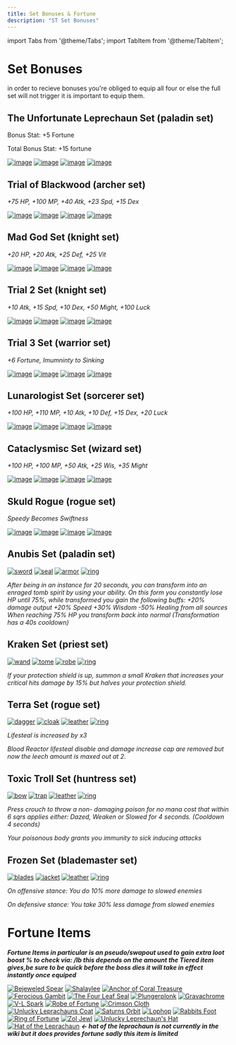 ```yaml
---
title: Set Bonuses & Fortune
description: "ST Set Bonuses"
---
```


import Tabs from '@theme/Tabs';
import TabItem from '@theme/TabItem';

<Tabs>
  <TabItem value="Normal" label="Normal" default>

# Set Bonuses
in order to recieve bonuses you're obliged to equip all four or else the full set will not trigger it is important to equip them.

## The Unfortunate Leprechaun Set (paladin set)

Bonus Stat: +5 Fortune 

Total Bonus Stat: +15 fortune

[![image](https://media.discordapp.net/attachments/1118235017550778448/1153144641470873630/Shalaylee.png?width=130&height=130)](https://wiki.valorserver.com/docs/items/weapons/swords/ut/shalaylee)
[![image](https://media.discordapp.net/attachments/1118235017550778448/1153144813168898048/The_Four-Leaf_Seal.png?width=130&height=130)](https://wiki.valorserver.com/docs/items/abilities/seals/ut/the_four_leaf_seal)
[![image](https://media.discordapp.net/attachments/1118235017550778448/1153144514878378095/Unlucky_Leprechauns_Coat.png?width=130&height=130)](https://wiki.valorserver.com/docs/items/armors/heavys/ut/unlucky_armor)
[![image](https://media.discordapp.net/attachments/1118235017550778448/1153144297961562162/Unlucky_Leprechauns_Hat.png?width=130&height=130)](https://wiki.valorserver.com/docs/items/rings/ut/unlucky_hat)

## Trial of Blackwood (archer set)

*+75 HP, +100 MP, +40 Atk, +23 Spd, +15 Dex*
    
[![image](https://user-images.githubusercontent.com/114798136/208787256-fddd2995-7f76-4079-b192-d0c3fd6a6c62.png)](https://wiki.valorserver.com/docs/items/weapons/bows/legendary/blackwood_piercer)
[![image](https://user-images.githubusercontent.com/114798136/208787304-666f0169-f888-4677-8b46-02b4efd331ab.png)](https://wiki.valorserver.com/docs/items/abilities/quivers/legendary/darkroot_quiver)
[![image](https://user-images.githubusercontent.com/114798136/208787328-3466f132-54e9-4f71-8de0-f2814ce3e0ae.png)](https://wiki.valorserver.com/docs/items/armors/lights/legendary/blackwood_carapace)
[![image](https://user-images.githubusercontent.com/114798136/208787349-afcb1600-9ad3-4ca3-b9ee-23e5adae06bf.png)](https://wiki.valorserver.com/docs/items/rings/legendary/necklace_of_therani)

## Mad God Set (knight set)

*+20 HP, +20 Atk, +25 Def, +25 Vit*

[![image](https://user-images.githubusercontent.com/114798136/208787759-1ef67f0f-6f8f-4396-93dc-d72aae7cc681.png)](https://wiki.valorserver.com/docs/items/weapons/swords/fabled/blade_of_the_mad_god)
[![image](https://user-images.githubusercontent.com/114798136/208787782-789047f3-aecb-4d4a-b9d6-e0621d90e169.png)](https://wiki.valorserver.com/docs/items/abilities/shield/fabled/protector_of_the_mad_god)
[![image](https://user-images.githubusercontent.com/114798136/208787811-8a3ec939-a3d9-44a5-ac2e-654ca86b17d6.png)](https://wiki.valorserver.com/docs/items/armors/heavys/fabled/breastplate_of_the_mad_god)
[![image](https://user-images.githubusercontent.com/114798136/208787856-138c1100-53a1-446c-abc8-fbaef01cad66.png)](https://wiki.valorserver.com/docs/items/rings/fabled/cape_of_the_mad_god)

## Trial 2 Set (knight set)

*+10 Atk, +15 Spd, +10 Dex, +50 Might, +100 Luck*

[![image](https://user-images.githubusercontent.com/114798136/208788256-0a62a7e7-83db-4393-877d-c15cddcdc0d9.png)](https://wiki.valorserver.com/docs/items/weapons/swords/legendary/skirmisher)
[![image](https://user-images.githubusercontent.com/114798136/208788278-81549665-74ff-4911-9080-7ff7d30fef1c.png)](https://wiki.valorserver.com/docs/items/abilities/shield/legendary/reign_maker)
[![image](https://user-images.githubusercontent.com/114798136/208788292-4b453753-7f54-4d21-8e76-8ffa9f0ddef8.png)](https://wiki.valorserver.com/docs/items/armors/heavys/legendary/plate_of_righteous_fury)
[![image](https://user-images.githubusercontent.com/114798136/208788314-7e8a7cca-5257-4ac5-839c-fdfb8b9b0b65.png)](https://wiki.valorserver.com/docs/items/rings/legendary/warped_judgement_necklace)

## Trial 3 Set (warrior set)

*+6 Fortune, Imumninty to Sinking*

[![image](https://user-images.githubusercontent.com/114798136/208788951-03d6f340-27b1-4f2a-bc50-d76f3df44baf.png)](https://wiki.valorserver.com/docs/items/weapons/swords/legendary/bejeweled_spear)
[![image](https://user-images.githubusercontent.com/114798136/208788911-1de986d6-c6f7-464b-aeb3-5d9e56973d6f.png)](https://wiki.valorserver.com/docs/items/abilities/helms/legendary/plungerplonk)
[![image](https://user-images.githubusercontent.com/114798136/208788986-8dd3d12f-b8bf-45fa-aa3f-e7b485546c4d.png)](https://wiki.valorserver.com/docs/items/armors/heavys/legendary/shiny_divers_breastplate)
[![image](https://user-images.githubusercontent.com/114798136/208789071-85071291-4541-4fe7-a27a-797c72238db7.png)](https://wiki.valorserver.com/docs/items/rings/legendary/divers_sunken_boot)

## Lunarologist Set (sorcerer set)

*+100 HP, +110 MP, +10 Atk, +10 Def, +15 Dex, +20 Luck*

[![image](https://user-images.githubusercontent.com/114798136/208789606-974515ec-e23d-40ef-92c7-eee00f320125.png)](https://wiki.valorserver.com/docs/items/weapons/wands/legendary/stargazer)
[![image](https://user-images.githubusercontent.com/114798136/208789620-89e0ee2a-e675-4ad5-af99-c868adc18ccf.png)](https://wiki.valorserver.com/docs/items/abilities/scepters/legendary/lunar_ark)
[![image](https://user-images.githubusercontent.com/114798136/208789696-d9510018-aa1f-4e5c-ac15-5b13b34d52ac.png)](https://wiki.valorserver.com/docs/items/armors/robes/legendary/lunar_shawl)
[![image](https://user-images.githubusercontent.com/114798136/208789719-ae4b16f7-125c-4ede-b823-26e5913bbd65.png)](https://wiki.valorserver.com/docs/items/rings/legendary/selenic_clasp)

## Cataclysmisc Set (wizard set)

*+100 HP, +100 MP, +50 Atk, +25 Wis, +35 Might*

[![image](https://user-images.githubusercontent.com/114798136/208790153-0a707080-ad44-4cb1-b7aa-d1ecb5e7ea66.png)](https://wiki.valorserver.com/docs/items/weapons/staves/legendary/the_2_k)
[![image](https://user-images.githubusercontent.com/114798136/208790169-bc590efc-6c13-4b9c-85c7-1f59c8f2689c.png)](https://wiki.valorserver.com/docs/items/abilities/spells/legendary/calling_of_the_storm)
[![image](https://user-images.githubusercontent.com/114798136/208790179-f7043926-3c12-4ce9-8043-0eeee7690bbb.png)](https://wiki.valorserver.com/docs/items/armors/robes/legendary/elemental_drape)
[![image](https://user-images.githubusercontent.com/114798136/208790195-221d9841-c072-4c3c-911d-b28983da2bff.png)](https://wiki.valorserver.com/docs/items/rings/legendary/stormcallers_horns)

## Skuld Rogue (rogue set)

*Speedy Becomes Swiftness*

[![image](https://user-images.githubusercontent.com/114798136/208790315-76bf1cce-14b9-4c55-9a62-2445811c3bfa.png)](https://wiki.valorserver.com/docs/items/weapons/daggers/ut/etherite_dagger)
[![image](https://user-images.githubusercontent.com/114798136/208790330-0e3c3ab5-83b3-41ad-8151-c259fdd9800d.png)](https://wiki.valorserver.com/docs/items/abilities/cloaks/ut/ghastly_drape)
[![image](https://user-images.githubusercontent.com/114798136/208790344-6627867d-3c85-48c5-8a01-7a110b04b401.png)](https://wiki.valorserver.com/docs/items/armors/lights/ut/mantle_of_skuld)
[![image](https://user-images.githubusercontent.com/114798136/208790359-177d12c8-a935-483a-8e2b-72c60f10ec81.png)](https://wiki.valorserver.com/docs/items/rings/ut/spectral_ring_of_horrors)

</TabItem>
  <TabItem value="Alert" label="Alert">

## Anubis Set (paladin set)
[![sword](https://media.discordapp.net/attachments/1153114028852396122/1160380481188139028/Pharaohs_Saber.png?ex=65347389&is=6521fe89&hm=6f71eb32156306ae94a16ac27ba1b1e8e2318617eb9552f7bedd1f1edb4048c9&=&width=130&height=130)](https://wiki.valorserver.com/docs/items/weapons/swords/legendary/pharaohs_saber)
[![seal](https://media.discordapp.net/attachments/1153114028852396122/1160380622758494239/Eye_of_Horus.png?ex=653473ab&is=6521feab&hm=e1ddfd617a236e7e3baae2a1fb268c72c07bddb7f71dec5469bed456766ce613&=&width=130&height=130)](https://wiki.valorserver.com/docs/items/abilities/seals/legendary/eye_of_horus)
[![armor](https://media.discordapp.net/attachments/1153114028852396122/1160380747325124679/Armor_of_Anubis.png?ex=653473c8&is=6521fec8&hm=9139dbb2c1833926a602efe728a7a9c5c27b6e50f639310414dded23e99250d9&=&width=130&height=130)](https://wiki.valorserver.com/docs/items/armors/heavys/legendary/armor_of_anubis)
[![ring](https://media.discordapp.net/attachments/1153114028852396122/1160380875758907482/Accursed_Ankh.png?ex=653473e7&is=6521fee7&hm=37f5debfd8082663bd712853b2d49af3c5f755aad2964aca6de27af857d22ba4&=&width=130&height=130)](https://wiki.valorserver.com/docs/items/rings/legendary/anch)

*After being in an instance for 20 seconds, you can transform into an enraged tomb spirit by using your ability.
On this form you constantly lose HP until 75%, while transformed you gain the following buffs:
    +20% damage output
    +20% Speed
    +30% Wisdom
   -50% Healing from all sources
When reaching 75% HP you transform back into normal (Transformation has a 40s cooldown)*

## Kraken Set (priest set)
[![wand](https://media.discordapp.net/attachments/1153114028852396122/1160387520173985874/Seaborn_Trident.png?ex=65347a17&is=65220517&hm=0dd1ad7454bb35d5a14db3bcb4813c5fbbc7ddf33b8eaa45d727a12f7d568834&=&width=130&height=130)](https://wiki.valorserver.com/docs/items/weapons/wands/legendary/seaborn_trident)
[![tome](https://media.discordapp.net/attachments/1153114028852396122/1160387634661699594/Scripture_of_the_Deep_Sea.png?ex=65347a33&is=65220533&hm=7b6d262dcfb36001e6c12acf274ddf2347803554375aab3c88a4e076904e6211&=&width=130&height=130)](https://wiki.valorserver.com/docs/items/abilities/tomes/legendary/scripture_of_the_deep_seas)
[![robe](https://media.discordapp.net/attachments/1153114028852396122/1160387726089138216/Abyssal_Garments.png?ex=65347a48&is=65220548&hm=8c156ddcdbb59555921d46045fec64825be22ef969593a3f7abb81f34c6fbd03&=&width=130&height=130)](https://wiki.valorserver.com/docs/items/armors/robes/legendary/abyssal_garments)
[![ring](https://media.discordapp.net/attachments/1153114028852396122/1160387875129544814/Eye_Of_The_Kraken.png?ex=65347a6c&is=6522056c&hm=e0c51bb61ec459cb3b162f9576b19d9734e379f42bd880f67f0e15f088109856&=&width=130&height=130)](https://wiki.valorserver.com/docs/items/rings/legendary/eye_of_the_kraken)

*If your protection shield is up, summon a small Kraken that increases your critical hits damage by 15% but halves your protection shield.*

## Terra Set (rogue set)
[![dagger](https://media.discordapp.net/attachments/1153114028852396122/1160389617833476156/Overclocked_Blade.png?ex=65347c0b&is=6522070b&hm=62f81cf7c8f789390abddb7180b135cc04fd063ec7f931ccaf1736aaaaf2a21f&=&width=130&height=130)](https://wiki.valorserver.com/docs/items/weapons/daggers/legendary/overclocked_blade)
[![cloak](https://media.discordapp.net/attachments/1153114028852396122/1160389617606996038/Cloak_of_Terradius.png?ex=65347c0b&is=6522070b&hm=b72e19b5c4d5287b097f41e636c39c47193cab46d2aa2a969bd297a02f647d24&=&width=130&height=130)](https://wiki.valorserver.com/docs/items/abilities/cloaks/legendary/cloak_of_terradius)
[![leather](https://media.discordapp.net/attachments/1153114028852396122/1160389617086902335/Sovereign_Reflector.png?ex=65347c0b&is=6522070b&hm=8dd8d7f9c022b2baa0159f8d6b0224571830a71ad15bd3e2b7b73c528ee7f81c&=&width=130&height=130)](https://wiki.valorserver.com/docs/items/armors/lights/legendary/sovergereign_reflector)
[![ring](https://media.discordapp.net/attachments/1153114028852396122/1160389617334353940/Adroit_Core.png?ex=65347c0b&is=6522070b&hm=b7c1a2091410948f0edce5ba7cac67de4b86f968a71303da2d040865462eff0d&=&width=130&height=130)](https://wiki.valorserver.com/docs/items/rings/legendary/adroit_core)

*Lifesteal is increased by x3*

*Blood Reactor lifesteal disable and damage increase cap are removed but now the leech amount is maxed out at 2.*

## Toxic Troll Set (huntress set)

[![bow](https://media.discordapp.net/attachments/1153114028852396122/1160391895722233856/Virulent_Longbow.png?ex=65347e2a&is=6522092a&hm=22945267770afe041f31a8e01a20ed961fbe552862744f365c4d6855ead196bd&=&width=130&height=130)](https://wiki.valorserver.com/docs/items/weapons/bows/legendary/virulent_longbow)
[![trap](https://media.discordapp.net/attachments/1153114028852396122/1160391895218917467/The_Maw_of_Pestilence.png?ex=65347e2a&is=6522092a&hm=eefcbe2d5b13e8af28587c1979cdce7f376fb8778a98add6e5944e83025bd0b0&=&width=130&height=130)](https://wiki.valorserver.com/docs/items/abilities/traps/legendary/the_maw_of_pestilence)
[![leather](https://media.discordapp.net/attachments/1153114028852396122/1160391894971457637/Venom_Cage.png?ex=65347e2a&is=6522092a&hm=a7acba337f205525d4da2b271569391400db8cff412ba006a845d8cba4f63d86&=&width=130&height=130)](https://wiki.valorserver.com/docs/items/armors/lights/legendary/venom_cage)
[![ring](https://media.discordapp.net/attachments/1153114028852396122/1160391895499939850/Contagion_Bracelet.png?ex=65347e2a&is=6522092a&hm=60caaa3d75576f39fea2f68eae6a6ace2a89c77eb51b739958160e998b58feb9&=&width=130&height=130)](https://wiki.valorserver.com/docs/items/rings/legendary/contagion_bracelet)

*Press crouch to throw a non- damaging poison for no mana cost that within 6 sqrs applies either: Dazed, Weaken or Slowed for 4 seconds. (Cooldown 4 seconds)*

*Your poisonous body grants you immunity to sick inducing attacks*

## Frozen Set (blademaster set)
[![blades](https://media.discordapp.net/attachments/1153114028852396122/1160395155766001734/Frozen_Blades.png?ex=65348134&is=65220c34&hm=c42642f9a342fd1b73408cd2aa889373fcf14454e724a6f864b64cbef082f9a9&=&width=130&height=130)](https://wiki.valorserver.com/docs/items/weapons/blades/legendary/frozen_blades)
[![jacket](https://media.discordapp.net/attachments/1153114028852396122/1160395156126707762/Permafrost_Veil.png?ex=65348134&is=65220c34&hm=d335e5a21b93985d653d4f172a0bd3c9fa9f1e63ad2912deb692ed57194d2dd6&=&width=130&height=130)](https://wiki.valorserver.com/docs/items/abilities/jackets/legendary/permafrost_veil)
[![leather](https://media.discordapp.net/attachments/1153114028852396122/1160395155099107419/Hypothermic_Coat.png?ex=65348134&is=65220c34&hm=d417d343213d0f54e54fa5fa794d97163d60716c761c75907ccd31bdbc0cec0b&=&width=130&height=130)](https://wiki.valorserver.com/docs/items/armors/lights/legendary/hypothermic_coat)
[![ring](https://media.discordapp.net/attachments/1153114028852396122/1160395155438837760/Frozen_Locket.png?ex=65348134&is=65220c34&hm=07d68837a3999327350c00c5cea6f2890cb7dcdc2053392cc869e343a63c5c34&=&width=130&height=130)](https://wiki.valorserver.com/docs/items/rings/legendary/frozen_locket)








*On offensive stance: You do 10% more damage to slowed enemies*

*On defensive stance: You take 30% less damage from slowed enemies*

 </TabItem>
  <TabItem value="Fortune Items" label="Fortune Items">

# Fortune Items
<i>***Fortune Items in particular is an pseudo/swapout used to gain extra loot boost % to check via: /lb this depends on the amount the Tiered item gives,be sure to be quick before the boss dies it will take in effect instantly once equiped***</i> 


[![Bejeweled Spear](https://i.imgur.com/kJEOJEl.png)](https://wiki.valorserver.com/docs/items/weapons/swords/legendary/bejeweled_spear)
[![Shalaylee](https://media.discordapp.net/attachments/1118235017550778448/1153144641470873630/Shalaylee.png?width=130&height=130)](https://wiki.valorserver.com/docs/items/weapons/swords/ut/shalaylee)
[![Anchor of Coral Treasure](https://vwiki.valorserver.com/api/item/picture/anchor%20of%20coral%20treasure)](https://wiki.valorserver.com/docs/items/abilities/anchors/legendary/anchor_of_coral_treasure)
[![Ferocious Gambit](https://vwiki.valorserver.com/api/item/picture/ferocious%20gambit)](https://wiki.valorserver.com/docs/items/abilities/traps/legendary/ferocious_gambit)
[![The Four Leaf Seal](https://media.discordapp.net/attachments/1118235017550778448/1153144813168898048/The_Four-Leaf_Seal.png?width=130&height=130)](https://wiki.valorserver.com/docs/items/abilities/seals/ut/the_four_leaf_seal) 
[![Plungerplonk](https://i.imgur.com/Wni4lJB.png)](https://wiki.valorserver.com/docs/items/abilities/helms/legendary/plungerplonk) 
[![Gravachrome](https://vwiki.valorserver.com/api/item/picture/gravachrome)](https://wiki.valorserver.com/docs/items/armors/lights/ar/gravachrome)
[![V-L Spark](https://vwiki.valorserver.com/api/item/picture/v-l%20spark%20armor)](https://wiki.valorserver.com/docs/items/armors/heavys/legendary/vl_spark_armor)
[![Robe of Fortune](https://vwiki.valorserver.com/api/item/picture/robe%20of%20treasure)](https://wiki.valorserver.com/docs/items/armors/robes/legendary/robe_of_treasure)
[![Crimson Cloth](https://cdn.discordapp.com/attachments/635248759126622254/1021168019126374411/unknown.png)](https://wiki.valorserver.com/docs/items/armors/lights/fabled/crimson_cloth)
[![Unlucky Leprachauns Coat](https://media.discordapp.net/attachments/1118235017550778448/1153144514878378095/Unlucky_Leprechauns_Coat.png?width=130&height=130)](https://wiki.valorserver.com/docs/items/armors/heavys/ut/unlucky_armor)
[![Saturns Orbit](https://vwiki.valorserver.com/api/item/picture/saturn's%20orbit)](https://wiki.valorserver.com/docs/items/rings/ar/saturns_orbit)
[![Lophop](https://vwiki.valorserver.com/api/item/picture/petrified%20lophop)](https://wiki.valorserver.com/docs/items/rings/legendary/petrified_lophop)
[![Rabbits Foot](https://media.discordapp.net/attachments/1118235017550778448/1153144040682954853/Rabbits_Foot.png?width=130&height=130)](https://wiki.valorserver.com/docs/items/rings/ut/rabbits_foot)
[![Ring of Fortune](https://vwiki.valorserver.com/api/item/picture/ring%20of%20fortune)](https://wiki.valorserver.com/docs/items/rings/ut/ring_of_fortune)
[![Zol Jewl](https://vwiki.valorserver.com/api/item/picture/zol%20jewel)](https://wiki.valorserver.com/docs/items/rings/fabled/zol_jewel)
[![Unlucky Leprechaun's Hat](https://media.discordapp.net/attachments/1118235017550778448/1153144297961562162/Unlucky_Leprechauns_Hat.png?width=130&height=130)](https://wiki.valorserver.com/docs/items/rings/ut/unlucky_hat)
[![Hat of the Leprachaun](https://media.discordapp.net/attachments/1118235017550778448/1153144198573342790/Hat_of_the_Leprechaun.png?width=130&height=130)](https://wiki.valorserver.com/docs/items/rings/lg/hat_of_the_leprachaun) ***<- hat of the leprachaun is not currently in the wiki but it does provides fortune sadly this item is limited***
  </TabItem>
</Tabs>

